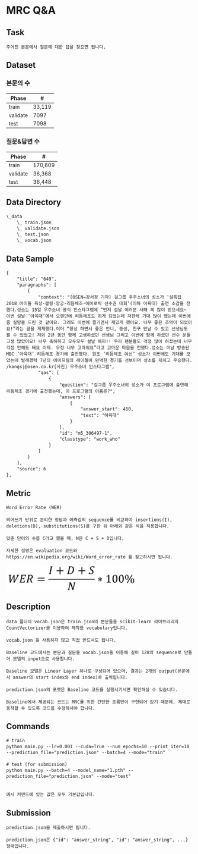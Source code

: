 # MRC Q&A

## Task
```
주어진 본문에서 질문에 대한 답을 찾으면 됩니다.
```

## Dataset
### 본문의 수
| Phase | # |
| - | - |
| train | 33,119 |
| validate | 7097 |
| test | 7098 |

### 질문&답변 수
| Phase | # |
| - | - |
| train | 170,609 |
| validate | 36,368 |
| test | 36,448 |


## Data Directory
```
\_data
    \_ train.json
    \_ validate.json
    \_ test.json
    \_ vocab.json
```


## Data Sample
```
{
    "title": "649",
    "paragraphs": [
        {
            "context": "[OSEN=강서정 기자] 걸그룹 우주소녀의 성소가 ‘설특집 2018 아이돌 육상·볼링·양궁·리듬체조·에어로빅 선수권 대회’(이하 아육대) 출연 소감을 전했다.성소는 15일 우주소녀 공식 인스타그램에 “먼저 설날 여러분 새해 복 많이 받으세요~ 이번 설날 ‘아육대’에서 오랜만에 리듬체조도 하게 되었는데 저한테 기대 많이 했는데 이번에 좀 실망을 드린 것 같아요. 그래도 이번에 즐기면서 재밌게 했어요. 너무 좋은 추억이 되었어요!”라는 글을 게재했다.이어 “항상 하면서 좋은 언니, 동생, 친구 만날 수 있고 선생님도 뵐 수 있었고! 저와 2년 동안 함께 고생하셨던 선생님 그리고 이번에 함께 하셨던 선수 분들 고생 많았어요! 너무 축하하고 모두모두 설날 해피!! 우리 팬분들도 걱정 많이 하셨는데 너무 걱정 안해도 돼요 이제. 우정 너무 고마워요”라고 고마운 마음을 전했다.성소는 이날 방송된 MBC ‘아육대’ 리듬체조 경기에 출전했다. 원조 ‘리듬체조 여신’ 성소가 이번에도 기대를 모았는데 발레경력 7년의 에이프릴의 레이첼이 완벽한 경기를 선보이며 성소를 제치고 우승했다. /kangsj@osen.co.kr[사진] 우주소녀 인스타그램",
            "qas": [
                {
                    "question": "걸그룹 우주소녀의 성소가 이 프로그램에 출연해 리듬체조 경기에 출전했는데, 이 프로그램의 이름은?",
                    "answers": [
                        {
                            "answer_start": 450,
                            "text": "아육대"
                        }
                    ],
                    "id": "m5_306497-1",
                    "classtype": "work_who"
                }
            ]
        }
    ],
    "source": 6
},
```


## Metric
```
Word Error Rate (WER)

띄어쓰기 단위로 분리한 정답과 예측값의 sequence를 비교하여 insertions(I), deletions(D), substitutions(S)를 구한 뒤 아래와 같은 식을 적용합니다.

맞춘 단어의 수를 C라고 했을 때, N은 C + S + D입니다.

자세한 설명은 evaluation 코드와 https://en.wikipedia.org/wiki/Word_error_rate 를 참고하시면 됩니다.
```
<img width=350 src="images_for_desc/wer.png"/>

## Description
```
data 폴더의 vocab.json은 train.json의 본문들을 scikit-learn 라이브러리의 CountVectorizer를 이용하여 제작한 vocabulary입니다. 

vocab.json 을 사용하지 않고 직접 만드셔도 됩니다.

Baseline 코드에서는 본문과 질문을 vocab.json을 이용해 길이 128의 sequence로 만들어 모델의 input으로 사용합니다.

Baseline 모델은 Linear Layer 하나로 구성되어 있으며, 결과는 2개의 output(본문에서 answer의 start index와 end index)로 출력됩니다.

prediction.json의 포맷은 Baseline 코드를 실행시키시면 확인하실 수 있습니다.

Baseline에서 제공되는 코드는 MRC를 위한 간단한 흐름만이 구현되어 있기 때문에, 제대로 동작할 수 있도록 코드를 수정하셔야 합니다.
```


## Commands
```
# train
python main.py --lr=0.001 --cuda=True --num_epochs=10 --print_iter=10 --prediction_file="prediction.json" --batch=4 --mode="train"

# test (for submission)
python main.py --batch=4 --model_name="1.pth" --prediction_file="prediction.json" --mode="test" 


예시 커맨드에 있는 값은 모두 기본값입니다.
```


## Submission
```
prediction.json을 제출하시면 됩니다.

prediction.json은 {"id": "answer_string", "id": "answer_string", ...} 형태입니다.
```